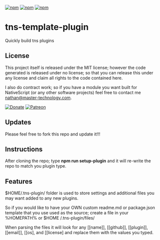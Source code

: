 [![npm](https://img.shields.io/npm/v/tns-template-plugin.svg)](https://www.npmjs.com/package/tns-template-plugin)
[![npm](https://img.shields.io/npm/l/tns-template-plugin.svg)](https://www.npmjs.com/package/tns-template-plugin)
[![npm](https://img.shields.io/npm/dt/tns-template-plugin.svg?label=npm%20d%2fls)](https://www.npmjs.com/package/tns-template-plugin)

# tns-template-plugin
Quickly build tns plugins

## License

This project itself is released under the MIT license; however the code generated is released under no license; so that you can release this under any license and claim all rights to the code contained here.
 
I also do contract work; so if you have a module you want built for NativeScript (or any other software projects) feel free to contact me [nathan@master-technology.com](mailto://nathan@master-technology.com).

[![Donate](https://img.shields.io/badge/Donate-PayPal-brightgreen.svg?style=plastic)](https://www.paypal.com/cgi-bin/webscr?cmd=_donations&business=HN8DDMWVGBNQL&lc=US&item_name=Nathanael%20Anderson&item_number=nativescript%2dmastertechnology&no_note=1&no_shipping=1&currency_code=USD&bn=PP%2dDonationsBF%3ax%3aNonHosted)
[![Patreon](https://img.shields.io/badge/Pledge-Patreon-brightgreen.svg?style=plastic)](https://www.patreon.com/NathanaelA)

## Updates

Please feel free to fork this repo and update it!!!

## Instructions
After cloning the repo; type **npm run setup-plugin** and it will re-write the repo to match you plugin type.

## Features
$HOME/.tns-plugin/ folder is used to store settings and additional files you may want added to any new plugins.

So if you would like to have your OWN custom readme.md or package.json template that you use used as the source; create a file in your %HOMEPATH% or $HOME /.tns-plugin/files/

When parsing the files it will look for any \[[name]], \[[github]], \[[plugin]], \[[email]], \[[os], and \[[license] and replace them with the values you typed.



 


